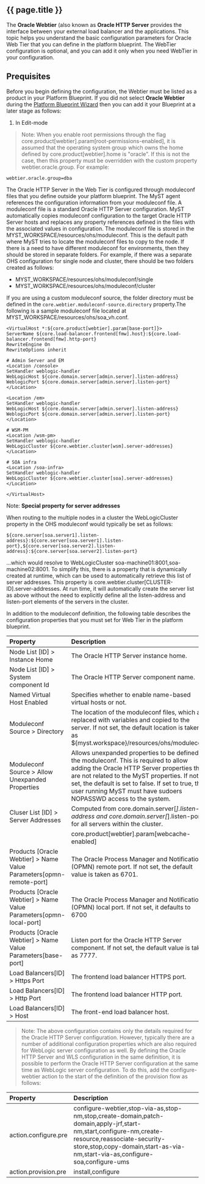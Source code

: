 ## {{ page.title }}

The **Oracle Webtier** (also known as **Oracle HTTP Server** provides the interface between your external load balancer and the applications. This topic helps you understand the basic configuration parameters for Oracle Web Tier that you can define in the platform blueprint. The WebTier configuration is optional, and you can add it only when you need WebTier in your configuration.

## Prequisites

Before you begin defining the configuration, the Webtier must be listed as a product in your Platform Blueprint. If you did not select **Oracle Webtier** during the [Platform Blueprint Wizard](platform/blueprints/README.md) then you can add it your Blueprint at a later stage as follows:

1. In Edit-mode

> Note: When you enable root permissions through the flag core.product\[webtier\].param\[root-permissions-enabled\], it is assumed that the operating system group which owns the home defined by core.product\[webtier\].home is "oracle". If this is not the case, then this property must be overridden with the custom property webtier.oracle.group. For example:

`webtier.oracle.group=dba`

The Oracle HTTP Server in the Web Tier is configured through moduleconf files that you define outside your platform blueprint. The MyST agent references the configuration information from your moduleconf file. A moduleconf file is a standard Oracle HTTP Server configuration. MyST automatically copies moduleconf configuration to the target Oracle HTTP Server hosts and replaces any property references defined in the files with the associated values in configuration. The moduleconf file is stored in the MYST\_WORKSPACE/resources/ohs/moduleconf. This is the default path where MyST tries to locate the moduleconf files to copy to the node. If there is a need to have different moduleconf for environments, then they should be stored in separate folders. For example, if there was a separate OHS configuration for single node and cluster, there should be two folders created as follows:

* MYST\_WORKSPACE/resources/ohs/moduleconf/single
* MYST\_WORKSPACE/resources/ohs/moduleconf/cluster

If you are using a custom moduleconf source, the folder directory must be defined in the `core.webtier.moduleconf-source.directory` property.The following is a sample moduleconf file located at MYST\_WORKSPACE/resources/ohs/soa\_vh.conf.

```
<VirtualHost *:${core.product[webtier].param[base-port]}>
ServerName ${core.load-balancer.frontend[fmw].host}:${core.load-balancer.frontend[fmw].http-port}
RewriteEngine On
RewriteOptions inherit

# Admin Server and EM
<Location /console>
SetHandler weblogic-handler
WebLogicHost ${core.domain.server[admin.server].listen-address}
WeblogicPort ${core.domain.server[admin.server].listen-port}
</Location>

<Location /em>
SetHandler weblogic-handler
WebLogicHost ${core.domain.server[admin.server].listen-address}
WeblogicPort ${core.domain.server[admin.server].listen-port}
</Location>

# WSM-PM
<Location /wsm-pm>
SetHandler weblogic-handler
WebLogicCluster ${core.webtier.cluster[wsm].server-addresses}
</Location>

# SOA infra
<Location /soa-infra>
SetHandler weblogic-handler
WebLogicCluster ${core.webtier.cluster[soa].server-addresses}
</Location>

</VirtualHost>
```

Note: **Special property for server addresses**

When routing to the multiple nodes in a cluster the WebLogicCluster property in the OHS moduleconf would typically be set as follows:

```
${core.server[soa.server1].listen-address}:${core.server[soa.server1].listen-port},${core.server[soa.server2].listen-address}:${core.server[soa.server2].listen-port}
```

...which would resolve to WebLogicCluster soa-machine01:8001,soa-machine02:8001. To simplify this, there is a property that is dynamically created at runtime, which can be used to automatically retrieve this list of server addresses. This property is core.webtier.cluster\[CLUSTER-ID\].server-addresses. At run time, it will automatically create the server list as above without the need to explicitly define all the listen-address and listen-port elements of the servers in the cluster.

In addition to the moduleconf definition, the following table describes the configuration properties that you must set for Web Tier in the platform blueprint.

| Property | Description |
| :--- | :--- |
| Node List \[ID\] &gt; Instance Home  | The Oracle HTTP Server instance home. |
| Node List \[ID\] &gt; System component Id | The Oracle HTTP Server component name. |
| Named Virtual Host Enabled | Specifies whether to enable name-based virtual hosts or not. |
| Moduleconf Source &gt; Directory | The location of the moduleconf files, which are replaced with variables and copied to the server. If not set, the default location is taken as ${myst.workspace}/resources/ohs/moduleconf |
| Moduleconf Source &gt; Allow Unexpanded Properties | Allows unexpanded properties to be defined in the moduleconf. This is required to allow adding the Oracle HTTP Server properties that are not related to the MyST properties. If not set, the default is set to false. If set to true, the user running MyST must have sudoers NOPASSWD access to the system. |
| Cluser List \[ID\] &gt; Server Addresses | Computed from core.domain.server\[_\].listen-address and core.domain.server\[_\].listen-port for all servers within the cluster. |
|  | core.product\[webtier\].param\[webcache-enabled\] |
| Products \[Oracle Webtier\] &gt; Name Value Parameters\[opmn-remote-port\] | The Oracle Process Manager and Notification \(OPMN\) remote port. If not set, the default value is taken as 6701. |
| Products \[Oracle Webtier\] &gt; Name Value Parameters\[opmn-local-port\] | The Oracle Process Manager and Notification \(OPMN\) local port. If not set, it defaults to 6700 |
| Products \[Oracle Webtier\] &gt; Name Value Parameters\[base-port\] | Listen port for the Oracle HTTP Server component. If not set, the default value is taken as 7777. |
| Load Balancers\[ID\] &gt; Https Port | The frontend load balancer HTTPS port. |
| Load Balancers\[ID\] &gt; Http Port | The frontend load balancer HTTP port. |
| Load Balancers\[ID\] &gt; Host | The front-end load balancer host. |

> Note: The above configuration contains only the details required for the Oracle HTTP Server configuration. However, typically there are a number of additional configuration properties which are also required for WebLogic server configuration as well. By defining the Oracle HTTP Server and WLS configuration in the same definition, it is possible to perform the Oracle HTTP Server configuration at the same time as WebLogic server configuration. To do this, add the configure-webtier action to the start of the definition of the provision flow as follows:

| Property | Description |
| :--- | :--- |
| action.configure.pre | configure-webtier,stop-via-as,stop-nm,stop,create-domain,patch-domain,apply-jrf,start-nm,start,configure-nm,create-resource,reassociate-security-store,stop,copy-domain,start-as-via-nm,start-via-as,configure-soa,configure-ums |
| action.provision.pre | install,configure |



